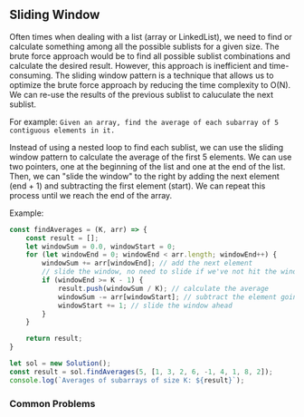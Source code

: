 ## Sliding Window

Often times when dealing with a list (array or LinkedList), we need to find or calculate something among all the possible sublists for a given size. The brute force approach would be to find all possible sublist combinations and calculate the desired result. However, this approach is inefficient and time-consuming. The sliding window pattern is a technique that allows us to optimize the brute force approach by reducing the time complexity to O(N). We can re-use the results of the previous sublist to caluculate the next sublist.

For example: `Given an array, find the average of each subarray of 5 contiguous elements in it.`

Instead of using a nested loop to find each sublist, we can use the sliding window pattern to calculate the average of the first 5 elements. We can use two pointers, one at the beginning of the list and one at the end of the list. Then, we can "slide the window" to the right by adding the next element (end + 1) and subtracting the first element (start). We can repeat this process until we reach the end of the array.

Example:

```javascript
const findAverages = (K, arr) => {
    const result = [];
    let windowSum = 0.0, windowStart = 0;
    for (let windowEnd = 0; windowEnd < arr.length; windowEnd++) {
        windowSum += arr[windowEnd]; // add the next element
        // slide the window, no need to slide if we've not hit the window size of 'k'
        if (windowEnd >= K - 1) {
            result.push(windowSum / K); // calculate the average
            windowSum -= arr[windowStart]; // subtract the element going out
            windowStart += 1; // slide the window ahead
        }
    }

    return result;
}

let sol = new Solution();
const result = sol.findAverages(5, [1, 3, 2, 6, -1, 4, 1, 8, 2]);
console.log(`Averages of subarrays of size K: ${result}`);
```

### Common Problems
